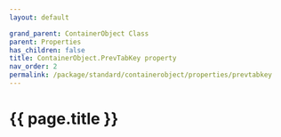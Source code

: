 ```yaml
---
layout: default

grand_parent: ContainerObject Class
parent: Properties
has_children: false
title: ContainerObject.PrevTabKey property
nav_order: 2
permalink: /package/standard/containerobject/properties/prevtabkey
---
```

# {{ page.title }}
